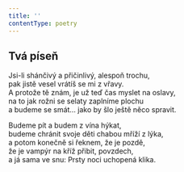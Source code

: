 ```yaml
---
title: ''
contentType: poetry
---
```


<section>

## Tvá píseň

Jsi-li shánčivý a přičinlivý, alespoň trochu,  
pak jistě vesel vrátíš se mi z vřavy.  
A protože tě znám, je už teď čas myslet na oslavy,  
na to jak rožni se selaty zaplníme plochu  
a budeme se smát… jako by šlo ještě něco spravit.

Budeme pít a budem z vína hýkat,  
budeme chránit svoje děti chabou mříží z lýka,  
a potom konečně si řeknem, že je pozdě,  
že je vampýr na kříž přibit, povzdech,  
a já sama ve snu: Prsty noci uchopená klika.

</section>
